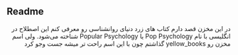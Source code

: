 ## Readme

<div dir="rtl">

در این مخزن قصد دارم کتاب های زرد دنیای روانشناسی رو معرفی کنم
این اصطلاح در انگلیسی با نام Pop Psychology یا Popular Psychology شناخته می‌شود.
ولی اسم مخزن رو yellow_books گذاشتم چون با این اسم راحت تر میشه جست وجو کرد

</div>